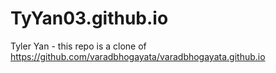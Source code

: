 # TyYan03.github.io 
Tyler Yan - this repo is a clone of https://github.com/varadbhogayata/varadbhogayata.github.io
